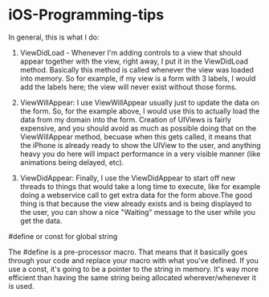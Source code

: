 # iOS-Programming-tips

In general, this is what I do:

1) ViewDidLoad - Whenever I'm adding controls to a view that should appear together with the view, right away, I put it in the ViewDidLoad method. Basically this method is called whenever the view was loaded into memory. So for example, if my view is a form with 3 labels, I would add the labels here; the view will never exist without those forms.

2) ViewWillAppear: I use ViewWillAppear usually just to update the data on the form. So, for the example above, I would use this to actually load the data from my domain into the form. Creation of UIViews is fairly expensive, and you should avoid as much as possible doing that on the ViewWillAppear method, becuase when this gets called, it means that the iPhone is already ready to show the UIView to the user, and anything heavy you do here will impact performance in a very visible manner (like animations being delayed, etc).

3) ViewDidAppear: Finally, I use the ViewDidAppear to start off new threads to things that would take a long time to execute, like for example doing a webservice call to get extra data for the form above.The good thing is that because the view already exists and is being displayed to the user, you can show a nice "Waiting" message to the user while you get the data.

#define or const for global string

The #define is a pre-processor macro. That means that it basically goes through your code and replace your macro with what you've defined.
If you use a const, it's going to be a pointer to the string in memory. It's way more efficient than having the same string being allocated wherever/whenever it is used.
